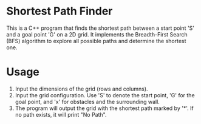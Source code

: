 # Shortest Path Finder

This is a C++ program that finds the shortest path between a start point 'S' and a goal point 'G' on a 2D grid. It implements the Breadth-First Search (BFS) algorithm to explore all possible paths and determine the shortest one.

# Usage

1. Input the dimensions of the grid (rows and columns).
2. Input the grid configuration. Use 'S' to denote the start point, 'G' for the goal point, and 'x' for obstacles and the surrounding wall.
3. The program will output the grid with the shortest path marked by '\*'. If no path exists, it will print "No Path".
